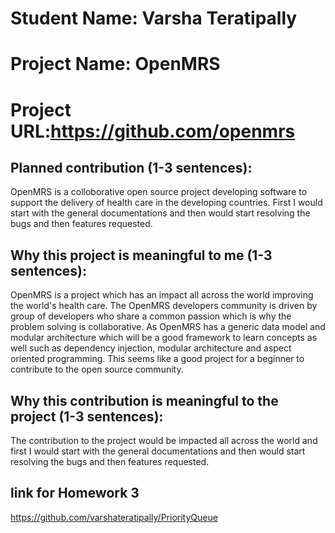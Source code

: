 
# Student Name: Varsha Teratipally
# Project Name: OpenMRS    
# Project URL:https://github.com/openmrs

## Planned contribution (1-3 sentences): 

OpenMRS is a colloborative open source project developing software to support the delivery of health care in the developing countries. First I would start with the general documentations and then would start resolving the bugs and then features requested.



## Why this project is meaningful to me (1-3 sentences):

OpenMRS is a project which has an impact all across the world improving the world's health care. The OpenMRS developers community is driven by group of developers who share a common passion which is why the problem solving is collaborative. As OpenMRS has a generic data model and modular architecture which will be a good framework to learn concepts as well such as dependency injection, modular architecture and aspect oriented programming. This seems like a good project for a beginner to contribute to the open source community.

## Why this contribution is meaningful to the project (1-3 sentences):

The contribution to the project would be impacted all across the world and first I would start with the general documentations and then would start resolving the bugs and then features requested.


## link for Homework 3

https://github.com/varshateratipally/PriorityQueue
